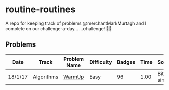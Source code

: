 # routine-routines
A repo for keeping track of problems @merchantMarkMurtagh and I complete on our challenge-a-day...  ...challenge! 🤖😄

## Problems

Date   |Track                 |Problem Name                             |Difficulty |Badges  |Time  |Solution      |
-------|----------------------|-----------------------------------------|-----------|--------|------|--------------|
18/1/17|Algorithms            |[WarmUp][1]                              |Easy       |96      | 1.00 |Bit too simple|


[1]: https://www.hackerrank.com/domains/algorithms/warmup
